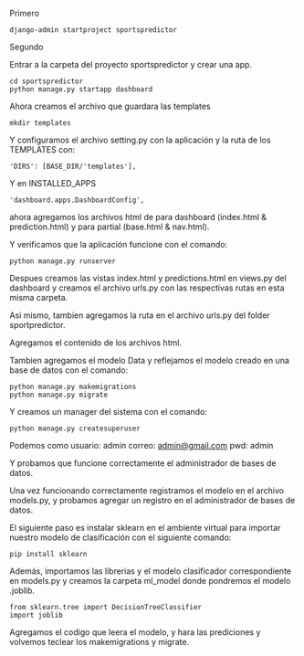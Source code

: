 Primero

```
django-admin startproject sportspredictor
```

Segundo

Entrar a la carpeta del proyecto sportspredictor y crear una app.

```
cd sportspredictor
python manage.py startapp dashboard
```

Ahora creamos el archivo que guardara las templates

```
mkdir templates
```

Y configuramos el archivo setting.py con la aplicación y la ruta de los TEMPLATES con:

```
'DIRS': [BASE_DIR/'templates'],
```

Y en INSTALLED_APPS

```
'dashboard.apps.DashboardConfig',
```

ahora agregamos los archivos html de para dashboard (index.html & prediction.html) y para partial (base.html & nav.html).


Y verificamos que la aplicación funcione con el comando:

```
python manage.py runserver
```

Despues creamos las vistas index.html y predictions.html en views.py del dashboard y creamos el archivo urls.py con las respectivas rutas en esta misma carpeta.

Asi mismo, tambien agregamos la ruta en el archivo urls.py del folder sportpredictor.

Agregamos el contenido de los archivos html.

Tambien agregamos el modelo Data y reflejamos el modelo creado en una base de datos con el comando:

```
python manage.py makemigrations
python manage.py migrate
```

Y creamos un manager del sistema con el comando:

```
python manage.py createsuperuser
```

Podemos como usuario: admin
correo: admin@gmail.com
pwd: admin

Y probamos que funcione correctamente el administrador de bases de datos.

Una vez funcionando correctamente registramos el modelo en el archivo models.py, y probamos agregar un registro en el administrador de bases de datos.

El siguiente paso es instalar sklearn en el ambiente virtual para importar nuestro modelo de clasificación con el siguiente comando:

```
pip install sklearn
```

Además, importamos las librerias y el modelo clasificador correspondiente en models.py y creamos la carpeta ml_model donde pondremos el modelo .joblib.

```
from sklearn.tree import DecisionTreeClassifier
import joblib
```
Agregamos el codigo que leera el modelo, y hara las prediciones y volvemos teclear los makemigrations y migrate.